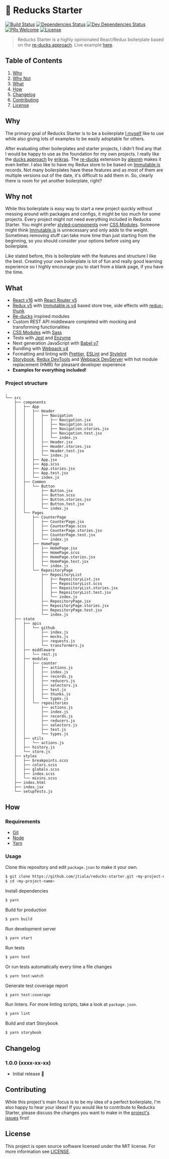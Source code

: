 # 🦆 Reducks Starter

[![Build Status][build-status-badge]][build-status]
[![Dependencies Status][dependencies-status-badge]][dependencies-status]
[![Dev Dependencies Status][devdependencies-status-badge]][devdependencies-status]
[![PRs Welcome][prs-badge]][contributing]
[![License][license-badge]](license)

> Reducks Starter is a highly opinionated React/Redux boilerplate based on the [re-ducks approach][re-ducks]. Live example [here][example].

## Table of Contents

1. [Why](#why)
2. [Why Not](#why-not)
3. [What](#what)
4. [How](#how)
5. [Changelog](#changelog)
6. [Contributing](#contributing)
7. [License](#license)

## Why

The primary goal of Reducks Starter is to be a boilerplate [I myself][jtiala] like to use while also giving lots of examples to be easily adoptable for others.

After evaluating other boilerplates and starter projects, I didn't find any that I would be happy to use as the foundation for my own projects. I really like the [ducks approach][ducks] by [erikras][erikras]. The [re-ducks][re-ducks] extension by [alexnm][alexnm] makes it even better. I also like to have my Redux store to be based on [Immutable.js][immutable] records. Not many boilerplates have these features and as most of them are multiple versions out of the date, it's difficult to add them in. So, clearly there is room for yet another boilerplate, right?

## Why not

While this boilerplate is easy way to start a new project quickly without messing around with packages and configs, it might be too much for some projects. Every project might not need everything included in Reducks Starter. You might prefer [styled-components][styled-components] over [CSS Modules][css-modules]. Someone might think [Immutable.js][immutable] is unnecessary and only adds to the weight. Sometimes removing stuff can take more time than just starting from the beginning, so you should consider your options before using any boilerplate.

Like stated before, this is boilerplate with the features and structure I like the best. Creating your own boilerplate is lot of fun and really good learning experience so I highly encourage you to start from a blank page, if you have the time.

## What

- [React v16][react] with [React Router v5][react-router]
- [Redux v5][redux] with [Immutable.js v4][immutable] based store tree, side effects with [redux-thunk][redux-thunk]
- [Re-ducks][re-ducks] inspired modules
- Custom REST API middleware completed with mocking and transforming functionalities
- [CSS Modules][css-modules] with [Sass][sass]
- Tests with [Jest][jest] and [Enzyme][enzyme]
- Next generation JavaScript with [Babel v7][babel]
- Bundling with [Webpack v4][webpack]
- Formatting and linting with [Prettier][prettier], [ESLint][eslint] and [Stylelint][stylelint]
- [Storybook][storybook], [Redux DevTools][redux-dev-tools] and [Webpack DevServer][webpack-dev-server] with hot module replacement (HMR) for pleasant developer experience
- **Examples for everything included!**

### Project structure

<!--
To generate this, use
tree --dirsfirst -I 'dist|public|node_modules|coverage|LICENSE|README.md|*config.js|package.json|yarn.lock|*.png|*.ico'
-->

```
.
└── src
    ├── components
    │   ├── App
    │   │   ├── Header
    │   │   │   ├── Navigation
    │   │   │   │   ├── Navigation.jsx
    │   │   │   │   ├── Navigation.scss
    │   │   │   │   ├── Navigation.stories.jsx
    │   │   │   │   ├── Navigation.test.jsx
    │   │   │   │   └── index.js
    │   │   │   ├── Header.jsx
    │   │   │   ├── Header.stories.jsx
    │   │   │   ├── Header.test.jsx
    │   │   │   └── index.js
    │   │   ├── App.jsx
    │   │   ├── App.scss
    │   │   ├── App.stories.jsx
    │   │   ├── App.test.jsx
    │   │   └── index.js
    │   ├── Common
    │   │   └── Button
    │   │       ├── Button.jsx
    │   │       ├── Button.scss
    │   │       ├── Button.stories.jsx
    │   │       ├── Button.test.jsx
    │   │       └── index.js
    │   └── Pages
    │       ├── CounterPage
    │       │   ├── CounterPage.jsx
    │       │   ├── CounterPage.scss
    │       │   ├── CounterPage.stories.jsx
    │       │   ├── CounterPage.test.jsx
    │       │   └── index.js
    │       ├── HomePage
    │       │   ├── HomePage.jsx
    │       │   ├── HomePage.scss
    │       │   ├── HomePage.stories.jsx
    │       │   ├── HomePage.test.jsx
    │       │   └── index.js
    │       └── RepositoryPage
    │           ├── RepositoryList
    │           │   ├── RepositoryList.jsx
    │           │   ├── RepositoryList.scss
    │           │   ├── RepositoryList.stories.jsx
    │           │   ├── RepositoryList.test.jsx
    │           │   └── index.js
    │           ├── RepositoryPage.jsx
    │           ├── RepositoryPage.stories.jsx
    │           ├── RepositoryPage.test.jsx
    │           └── index.js
    ├── state
    │   ├── apis
    │   │   └── github
    │   │       ├── index.js
    │   │       ├── mocks.js
    │   │       ├── requests.js
    │   │       └── transformers.js
    │   ├── middleware
    │   │   └── rest.js
    │   ├── modules
    │   │   ├── counter
    │   │   │   ├── actions.js
    │   │   │   ├── index.js
    │   │   │   ├── records.js
    │   │   │   ├── reducers.js
    │   │   │   ├── selectors.js
    │   │   │   ├── test.js
    │   │   │   ├── thunks.js
    │   │   │   └── types.js
    │   │   └── repositories
    │   │       ├── actions.js
    │   │       ├── index.js
    │   │       ├── records.js
    │   │       ├── reducers.js
    │   │       ├── selectors.js
    │   │       ├── test.js
    │   │       └── types.js
    │   ├── utils
    │   │   └── actions.js
    │   ├── history.js
    │   └── store.js
    ├── styles
    │   ├── breakpoints.scss
    │   ├── colors.scss
    │   ├── globals.scss
    │   ├── index.scss
    │   └── mixins.scss
    ├── index.html
    ├── index.jsx
    └── setupTests.js
```

## How

### Requirements

- [Git][git]
- [Node][node]
- [Yarn][yarn]

### Usage

Clone this repository and edit `package.json` to make it your own.

```bash
$ git clone https://github.com/jtiala/reducks-starter.git <my-project-name>
$ cd <my-project-name>
```

Install dependencies

```bash
$ yarn
```

Build for production

```bash
$ yarn build
```

Run development server

```bash
$ yarn start
```

Run tests

```bash
$ yarn test
```

Or run tests automatically every time a file changes

```bash
$ yarn test:watch
```

Generate test coverage report

```bash
$ yarn test:coverage
```

Run linters. For more linting scripts, take a look at `package.json`.

```bash
$ yarn lint
```

Build and start Storybook

```bash
$ yarn storybook
```

## Changelog

### 1.0.0 (xxxx-xx-xx)

- Initial release 🎉

## Contributing

While this project's main focus is to be my idea of a perfect boilerplate, I'm also happy to hear your ideas! If you would like to contribute to Reducks Starter, please discuss the changes you want to make in the [project's issues][issues] first!

## License

This project is open source software licensed under the MIT license. For more information see [LICENSE][license].

[build-status]: https://circleci.com/gh/jtiala/reducks-starter/tree/master
[build-status-badge]: https://circleci.com/gh/jtiala/reducks-starter/tree/master.svg?style=svg
[dependencies-status]: https://david-dm.org/jtiala/reducks-starter
[dependencies-status-badge]: https://img.shields.io/david/jtiala/reducks-starter.svg
[devdependencies-status]: https://david-dm.org/jtiala/reducks-starter?type=dev
[devdependencies-status-badge]: https://img.shields.io/david/dev/jtiala/reducks-starter.svg
[contributing]: #contributing
[prs-badge]: https://img.shields.io/badge/prs-welcome-blue.svg
[license]: https://github.com/jtiala/reducks-starter/blob/master/LICENSE
[license-badge]: https://img.shields.io/badge/license-MIT-blue.svg
[example]: https://jtiala.github.io/reducks-starter/
[ducks]: https://github.com/erikras/ducks-modular-redux
[erikras]: https://github.com/erikras
[re-ducks]: https://github.com/alexnm/re-ducks
[alexnm]: https://github.com/alexnm
[jtiala]: https://github.com/jtiala
[react]: https://reactjs.org/
[redux]: https://redux.js.org/
[immutable]: https://facebook.github.io/immutable-js/
[redux-thunk]: https://github.com/reduxjs/redux-thunk
[react-router]: https://github.com/ReactTraining/react-router
[css-modules]: https://github.com/css-modules/css-modules
[sass]: https://sass-lang.com/
[jest]: https://jestjs.io/
[enzyme]: https://github.com/airbnb/enzyme
[babel]: https://babeljs.io/
[webpack]: https://webpack.js.org/
[prettier]: https://prettier.io/
[eslint]: https://eslint.org/
[stylelint]: https://stylelint.io/
[storybook]: https://storybook.js.org/
[redux-dev-tools]: http://extension.remotedev.io/
[webpack-dev-server]: https://webpack.js.org/configuration/dev-server/
[styled-components]: https://www.styled-components.com/
[git]: https://git-scm.com/
[node]: https://nodejs.org/
[yarn]: https://yarnpkg.com/
[issues]: https://github.com/jtiala/reducks-starter/issues
